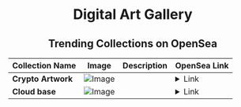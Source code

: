 <div align="center">

# Digital Art Gallery

## Trending Collections on OpenSea

| Collection Name                       | Image                                                                                     | Description                       | OpenSea Link                                                                                          |
|---------------------------------------|-------------------------------------------------------------------------------------------|-----------------------------------|--------------------------------------------------------------------------------------------------------|
| **Crypto Artwork** | ![Image](https://i.seadn.io/s/raw/files/416410679281d807dca8c90eb2a2052b.jpg?w=500&auto=format?w=200&auto=format) |  | <details><summary>Link</summary>[Crypto Artwork](https://opensea.io/collection/crypto-artwork-6)</details> |
| **Cloud base** | ![Image](https://i.seadn.io/s/raw/files/ecd4d77a7653a4d86e770958ec4929ba.jpg?w=500&auto=format?w=200&auto=format) |  | <details><summary>Link</summary>[Cloud base](https://opensea.io/collection/cloud-base-3)</details> |

</div>